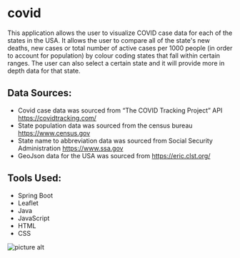 # covid


This application allows the user to visualize COVID case data for each of the states in the USA.
It allows the user to compare all of the state's new deaths, new cases or total number of active cases per 1000 people (in order to account for population) by colour coding states that fall within certain ranges. The user can also select a certain state and it will provide more in depth data for that state.

## Data Sources:

* Covid case data was sourced from “The COVID Tracking Project” API  <https://covidtracking.com/> 
* State population data was sourced from the census bureau <https://www.census.gov>
* State name to abbreviation data was sourced from Social Security Administration <https://www.ssa.gov>
* GeoJson data for the USA was sourced from <https://eric.clst.org/>

## Tools Used:

* Spring Boot
* Leaflet
* Java
* JavaScript
* HTML
* CSS



![picture alt](https://i.imgur.com/OxC9PGF.png)
